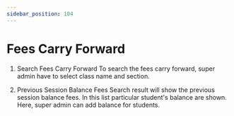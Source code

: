 ```yaml
---
sidebar_position: 104
---
```

 
# Fees Carry Forward
1. Search Fees Carry Forward
To search the fees carry forward, super admin have to select class name and section.

2. Previous Session Balance Fees
Search result will show the previous session balance fees. In this list particular student's balance are shown. Here, super admin can add balance for students.